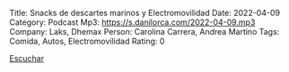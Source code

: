 Title: Snacks de descartes marinos y Electromovilidad
Date: 2022-04-09
Category: Podcast
Mp3: https://s.danilorca.com/2022-04-09.mp3
Company: Laks, Dhemax
Person: Carolina Carrera, Andrea Martino
Tags: Comida, Autos, Electromovilidad
Rating: 0

<a href="https://s.danilorca.com/2022-04-09.mp3" type="audio/mpeg">
Escuchar
</a>
